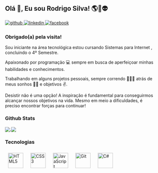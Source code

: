 ## Olá 👋, Eu sou Rodrigo Silva! 🌎🚀👽  
 
<a href="https://github.com/rodrigooosc" target="_blank">
<img src=https://img.shields.io/badge/github-%2324292e.svg?&style=for-the-badge&logo=github&logoColor=white alt=github style="margin-bottom: 5px;" />
</a>
<a href="www.linkedin.com/in/rodrigo-silva-costa-bb933b144" target="_blank">
<img src=https://img.shields.io/badge/linkedin-%231E77B5.svg?&style=for-the-badge&logo=linkedin&logoColor=white alt=linkedin style="margin-bottom: 5px;" />
</a>
<a href="https://www.facebook.com/RodrigoSilvaCostadce" target="_blank">
<img src=https://img.shields.io/badge/facebook-%232E87FB.svg?&style=for-the-badge&logo=facebook&logoColor=white alt=facebook style="margin-bottom: 5px;" />
</a>


### Obrigado(a) pela visita!  
Sou iniciante na área tecnológica estou cursando Sistemas para Internet , concluindo o 4º Semestre.

Apaixonado por programação 💻 sempre em busca de aperfeiçoar minhas habilidades e conhecimentos.

Trabalhando em alguns projetos pessoais, sempre correndo 🏃🏽‍♂️ atrás de meus sonhos 🐱‍🏍 e objetivos ✌.

Desistir não é uma opção! A inspiração é fundamental para conseguirmos alcançar nossos objetivos na vida. Mesmo em meio a dificuldades, é preciso encontrar forças para continuar!
<br/>  


### Github Stats 
<div>
 <a href ="https://github.com/rodrigooosc"> 
  <img align ="center" src ="https://github-readme-stats.vercel.app/api?username=rodrigooosc&show_icons=true&theme=dark&include_all_commits=true&count_private=true" />
 </a> 
 <a href ="https://github.com/rodrigooosc"> 
  <img align ="center" src ="https://github-readme-stats.vercel.app/api/top-langs/?username=rodrigooosc&layout=compact&langs_count=7&theme=dark" />
 </a>
</div> 
  
### Tecnologias  
<div style="display: inline_block">
<img style="margin: 10px" src="https://profilinator.rishav.dev/skills-assets/html5-original-wordmark.svg" alt="HTML5" height="50" />  
<img style="margin: 10px" src="https://profilinator.rishav.dev/skills-assets/css3-original-wordmark.svg" alt="CSS3" height="50" />  
<img style="margin: 10px" src="https://profilinator.rishav.dev/skills-assets/javascript-original.svg" alt="JavaScript" height="50" />  
<img style="margin: 10px" src="https://profilinator.rishav.dev/skills-assets/git-scm-icon.svg" alt="Git" height="50" />  
<img style="margin: 10px" src="https://profilinator.rishav.dev/skills-assets/csharp-original.svg" alt="C#" height="50" />  
</div> 
  
 
